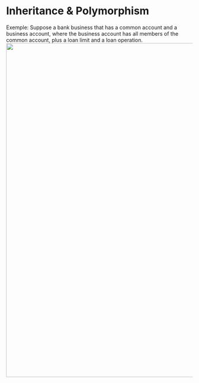 # Inheritance & Polymorphism


Exemple: 
Suppose a bank business that has a common account and a business account, where the business 
account has all members of the common account, plus a loan limit and a loan operation. 
<img src="https://barberimages2.s3.amazonaws.com/gobarber+img/Inheritance-Polymorphism/Screen+Shot+2019-11-17+at+9.49.13+AM.png" height = "900" width = "800" />